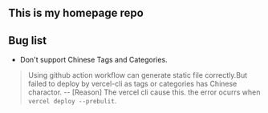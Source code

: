 ## This is my homepage repo
## Bug list
* Don't support Chinese Tags and Categories.
> Using github action workflow can generate static file correctly.But failed to deploy by vercel-cli as tags or categories has Chinese charactor.
-- [Reason] The vercel cli cause this. the error ocurrs when `vercel deploy --prebulit`.

